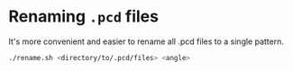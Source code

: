 # Renaming `.pcd` files

It's more convenient and easier to rename all .pcd files to a single pattern.

```bash
./rename.sh <directory/to/.pcd/files> <angle>
```
